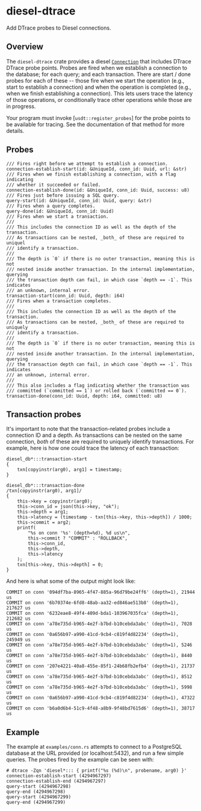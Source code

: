 # diesel-dtrace

Add DTrace probes to Diesel connections.

## Overview

The `diesel-dtrace` crate provides a diesel [`Connection`][1] that includes
DTrace DTrace probe points. Probes are fired when we establish a connection to
the database; for each query; and each transaction. There are start / done
probes for each of these -- those fire when we start the operation (e.g., start
to establish a connection) and when the operation is completed (e.g., when we
finish establishing a connection). This lets users trace the latency of those
operations, or conditionally trace other operations while those are in progress.

Your program must invoke [`usdt::register_probes`] for the probe points to be
available for tracing. See the documentation of that method for more details.

## Probes

```ignore
/// Fires right before we attempt to establish a connection.
connection-establish-start(id: &UniqueId, conn_id: Uuid, url: &str)
/// Fires when we finish establishing a connection, with a flag indicating
/// whether it succeeded or failed.
connection-establish-done(id: &UniqueId, conn_id: Uuid, success: u8)
/// Fires just before issuing a SQL query.
query-start(id: &UniqueId, conn_id: Uuid, query: &str)
/// Fires when a query completes.
query-done(id: &UniqueId, conn_id: Uuid)
/// Fires when we start a transaction.
///
/// This includes the connection ID as well as the depth of the transaction.
/// As transactions can be nested, _both_ of these are required to uniquel
/// identify a transaction.
///
/// The depth is `0` if there is no outer transaction, meaning this is not
/// nested inside another transaction. In the internal implementation, querying
/// the transaction depth can fail, in which case `depth == -1`. This indicates
/// an unknown, internal error.
transaction-start(conn_id: Uuid, depth: i64)
/// Fires when a transaction completes.
///
/// This includes the connection ID as well as the depth of the transaction.
/// As transactions can be nested, _both_ of these are required to uniquely
/// identify a transaction.
///
/// The depth is `0` if there is no outer transaction, meaning this is not
/// nested inside another transaction. In the internal implementation, querying
/// the transaction depth can fail, in which case `depth == -1`. This indicates
/// an unknown, internal error.
///
/// This also includes a flag indicating whether the transaction was
/// committed (`committed == 1`) or rolled back (`committed == 0`).
transaction-done(conn_id: Uuid, depth: i64, committed: u8)
```

## Transaction probes

It's important to note that the transaction-related probes include a connection
ID and a depth. As transactions can be nested on the same connection, _both_ of
these are required to uniquely identify transactions. For example, here is how
one could trace the latency of each transaction:

```console
diesel_db*:::transaction-start
{
    txn[copyinstr(arg0), arg1] = timestamp;
}

diesel_db*:::transaction-done
/txn[copyinstr(arg0), arg1]/
{
    this->key = copyinstr(arg0);
    this->conn_id = json(this->key, "ok");
    this->depth = arg1;
    this->latency = (timestamp - txn[this->key, this->depth]) / 1000;
    this->commit = arg2;
    printf(
        "%s on conn '%s' (depth=%d), %d us\n",
        this->commit ? "COMMIT" : "ROLLBACK",
        this->conn_id,
        this->depth,
        this->latency
    );
    txn[this->key, this->depth] = 0;
}
```

And here is what some of the output might look like:

```console
COMMIT on conn '094df7ba-8965-4f47-885a-96d79be24ff6' (depth=1), 21944 us
COMMIT on conn '6b70374e-6fd8-48ab-aa32-ed846ae513b8' (depth=1), 217627 us
COMMIT on conn '6232eae8-49f4-409d-bda1-103967035fca' (depth=1), 212682 us
COMMIT on conn 'a78e735d-b965-4e2f-b7bd-b10cebda3abc' (depth=1), 7028 us
COMMIT on conn '0a656b97-a990-41cd-9cb4-c819f4d82234' (depth=1), 245949 us
COMMIT on conn 'a78e735d-b965-4e2f-b7bd-b10cebda3abc' (depth=1), 5246 us
COMMIT on conn 'a78e735d-b965-4e2f-b7bd-b10cebda3abc' (depth=1), 8440 us
COMMIT on conn '207e4221-40a8-455e-85f1-24b68fb2efb4' (depth=1), 21737 us
COMMIT on conn 'a78e735d-b965-4e2f-b7bd-b10cebda3abc' (depth=1), 8512 us
COMMIT on conn 'a78e735d-b965-4e2f-b7bd-b10cebda3abc' (depth=1), 5998 us
COMMIT on conn '0a656b97-a990-41cd-9cb4-c819f4d82234' (depth=1), 47322 us
COMMIT on conn 'b6a0d6b4-51c9-4f48-a8b9-9f48bd7615d6' (depth=1), 38717 us
```

## Example

The example at `examples/conn.rs` attempts to connect to a PostgreSQL database at the URL
provided (or localhost:5432), and run a few simple queries. The probes fired by the example can
be seen with:

```console
# dtrace -Zqn 'diesel*::: { printf("%s (%d)\n", probename, arg0) }'
connection-establish-start (4294967297)
connection-establish-end (4294967297)
query-start (4294967298)
query-end (4294967298)
query-start (4294967299)
query-end (4294967299)
```

[1]: https://docs.rs/diesel/latest/diesel/connection/trait.Connection.html
